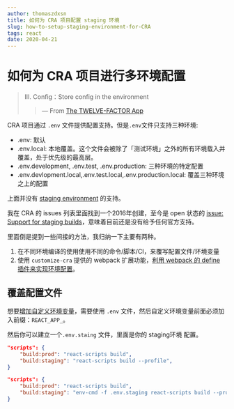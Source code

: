 ```yaml
---
author: thomaszdxsn
title: 如何为 CRA 项目配置 staging 环境
slug: how-to-setup-staging-environment-for-CRA
tags: react
date: 2020-04-21
---
```


# 如何为 CRA 项目进行多环境配置

> III. Config：Store config in the environment
> > — From [The TWELVE-FACTOR App](https://12factor.net/config)

CRA 项目通过 `.env` 文件提供配置支持。但是`.env`文件只支持三种环境:

- .env: 默认
- .env.local: 本地覆盖。这个文件会被除了「测试环境」之外的所有环境载入并覆盖，处于优先级的最高层。
- .env.development, .env.test, .env.production: 三种环境的特定配置
- .env.devlopment.local,.env.test.local,.env.production.local: 覆盖三种环境之上的配置

上面并没有 [staging environment](https://en.wikipedia.org/wiki/Deployment_environment#Staging) 的支持。

我在 CRA 的 issues 列表里面找到一个2016年创建，至今是 open 状态的 [issue: Support for staging builds](https://github.com/facebook/create-react-app/issues/790)，意味着目前还是没有给予任何官方支持。

里面倒是提到一些间接的方法，我归纳一下主要有两种。

1. 在不同环境编译的使用使用不同的命令/脚本/CI，来覆写配置文件/环境变量
2. 使用 `customize-cra` 提供的 webpack 扩展功能，[利用 webpack 的 define 插件来实现环境配置](https://github.com/arackaf/customize-cra/issues/44)。

## 覆盖配置文件

想要[增加自定义环境变量](https://create-react-app.dev/docs/adding-custom-environment-variables/)，需要使用 `.env` 文件，然后自定义环境变量前面必须加入前缀：`REACT_APP_`。

然后你可以建立一个`.env.staing` 文件，里面是你的 staging环境 配置。

```json
"scripts": {
    "build:prod": "react-scripts build",
    "build:staging": "react-scripts build --profile",
}
```


```json
"scripts": {
    "build:prod": "react-scripts build",
    "build:staging": "env-cmd -f .env.staging react-scripts build --profile",
}
